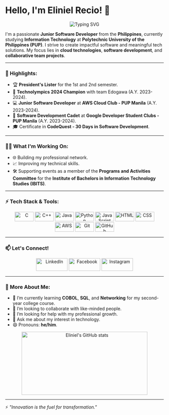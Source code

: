 # Hello, I'm Eliniel Recio! 👋

<p align="center">
  <img src="https://readme-typing-svg.demolab.com?font=Fira+Code&size=24&pause=1000&color=6A5ACD&center=true&vCenter=true&width=500&lines=Welcome+to+my+GitHub+Profile!+%F0%9F%91%8B;I+am+a+Software+Developer!+%F0%9F%92%BB;Let's+create+something+amazing!+%F0%9F%9A%80" alt="Typing SVG" />
</p>

I'm a passionate **Junior Software Developer** from the **Philippines**, currently studying **Information Technology** at **Polytechnic University of the Philippines (PUP)**. I strive to create impactful software and meaningful tech solutions. My focus lies in **cloud technologies**, **software development**, and **collaborative team projects**.

---

### 🌟 Highlights:

- 🏆 **President's Lister** for the 1st and 2nd semester.
- 🥇 **Technolympics 2024 Champion** with team Edogawa (A.Y. 2023-2024).
- 💻 **Junior Software Developer** at **AWS Cloud Club - PUP Manila** (A.Y. 2023-2024).
- 🚀 **Software Development Cadet** at **Google Developer Student Clubs - PUP Manila** (A.Y. 2023-2024).
- 🎓 Certificate in **CodeQuest - 30 Days in Software Development**.

---

### 👨‍💻 What I'm Working On:

- 🌐 Building my professional network.
- 📈 Improving my technical skills.
- 🛠️ Supporting events as a member of the **Programs and Activities Committee** for the **Institute of Bachelors in Information Technology Studies (IBITS)**.

---

### ⚡ Tech Stack & Tools:
<p align="center">
  <img src="https://img.shields.io/badge/Language-C-blue?logo=c&logoColor=white" alt="C" width="60" height="30"/>
  <img src="https://img.shields.io/badge/Language-C++-00599C?logo=c%2B%2B&logoColor=white" alt="C++" width="60" height="30"/>
  <img src="https://img.shields.io/badge/Language-Java-orange?logo=java&logoColor=white" alt="Java" width="60" height="30"/>
  <img src="https://img.shields.io/badge/Language-Python-3776AB?logo=python&logoColor=white" alt="Python" width="60" height="30"/>
  <img src="https://img.shields.io/badge/Language-JavaScript-F7DF1E?logo=javascript&logoColor=black" alt="JavaScript" width="60" height="30"/>
  <img src="https://img.shields.io/badge/Frontend-HTML-orange?logo=html5&logoColor=white" alt="HTML" width="60" height="30"/>
  <img src="https://img.shields.io/badge/Frontend-CSS-blue?logo=css3&logoColor=white" alt="CSS" width="60" height="30"/>
  <img src="https://img.shields.io/badge/Cloud-AWS-FF9900?logo=amazonaws&logoColor=white" alt="AWS" width="60" height="30"/>
  <img src="https://img.shields.io/badge/Tools-Git-F05032?logo=git&logoColor=white" alt="Git" width="60" height="30"/>
  <img src="https://img.shields.io/badge/Tools-GitHub-181717?logo=github&logoColor=white" alt="GitHub" width="60" height="30"/>
</p>

---

### 📫 Let's Connect!

<p align="center">
  <a href="https://www.linkedin.com/in/recio-eliniel-932521291/"><img src="https://img.shields.io/badge/LinkedIn-blue?logo=linkedin&logoColor=white" alt="LinkedIn" width="100" height="40"/></a>
  <a href="https://www.facebook.com/happyreshh?mibextid=LQQJ4d"><img src="https://img.shields.io/badge/Facebook-1877F2?logo=facebook&logoColor=white" alt="Facebook" width="100" height="40"/></a>
  <a href="https://www.instagram.com/happyresh?igsh=ZHF4OXpqNzh2am4x&utm_source=qr"><img src="https://img.shields.io/badge/Instagram-E4405F?logo=instagram&logoColor=white" alt="Instagram" width="100" height="40"/></a>
</p>

---

### 🔭 More About Me:

- 🌱 I’m currently learning **COBOL**, **SQL**, and **Networking** for my second-year college course.
- 👯 I’m looking to collaborate with like-minded people.
- 🤔 I’m looking for help with my professional growth.
- 💬 Ask me about my interest in technology.
- 😄 Pronouns: **he/him**.

<p align="center">
  <img src="https://github-readme-stats.vercel.app/api?username=happyresh&show_icons=true&theme=radical" alt="Eliniel's GitHub stats" width="400" height="200"/>
</p>

---

⚡️ *"Innovation is the fuel for transformation."*

